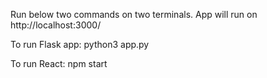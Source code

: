 Run below two commands on two terminals. App will run on http://localhost:3000/

To run Flask app:
python3 app.py

To run React:
npm start
